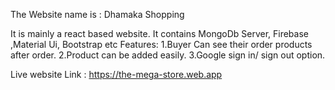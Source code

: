The Website name is : Dhamaka Shopping


It is mainly a react based website.
It contains MongoDb Server, Firebase ,Material Ui, Bootstrap etc
Features:
1.Buyer Can see their order products after order.
2.Product can be added easily.
3.Google sign in/ sign out option.


Live website Link : https://the-mega-store.web.app